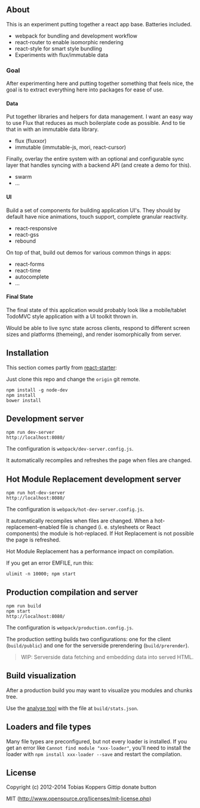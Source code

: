 ## About

This is an experiment putting together a react app base.  Batteries included.

- webpack for bundling and development workflow
- react-router to enable isomorphic rendering
- react-style for smart style bundling
- Experiments with flux/immutable data

### Goal

After experimenting here and putting together something that feels nice,
the goal is to extract everything here into packages for ease of use.

#### Data

Put together libraries and helpers for data management. I want an easy way
to use Flux that reduces as much boilerplate code as possible. And to tie
that in with an immutable data library.

- flux (fluxxor)
- immutable (immutable-js, mori, react-cursor)

Finally, overlay the entire system with an optional and configurable sync
layer that handles syncing with a backend API (and create a demo for this).

- swarm
- ...

#### UI

Build a set of components for building application UI's. They should
by default have nice animations, touch support, complete granular reactivity.

- react-responsive
- react-gss
- rebound

On top of that, build out demos for various common things in apps:

- react-forms
- react-time
- autocomplete
- ...

#### Final State

The final state of this application would probably look like a mobile/tablet
TodoMVC style application with a UI toolkit thrown in.

Would be able to live sync state across clients, respond to different screen
sizes and platforms (themeing), and render isomorphically from server.


## Installation

This section comes partly from [react-starter](https://github.com/webpack/react-starter):

Just clone this repo and change the `origin` git remote.

``` text
npm install -g node-dev
npm install
bower install
```

## Development server

``` text
npm run dev-server
http://localhost:8080/
```

The configuration is `webpack/dev-server.config.js`.

It automatically recompiles and refreshes the page when files are changed.


## Hot Module Replacement development server

``` text
npm run hot-dev-server
http://localhost:8080/
```

The configuration is `webpack/hot-dev-server.config.js`.

It automatically recompiles when files are changed. When a hot-replacement-enabled file is changed (i. e. stylesheets or React components) the module is hot-replaced. If Hot Replacement is not possible the page is refreshed.

Hot Module Replacement has a performance impact on compilation.

If you get an error EMFILE, run this:

    ulimit -n 10000; npm start


## Production compilation and server

``` text
npm run build
npm start
http://localhost:8080/
```

The configuration is `webpack/production.config.js`.

The production setting builds two configurations: one for the client (`build/public`) and one for the serverside prerendering (`build/prerender`).

> WIP: Serverside data fetching and embedding data into served HTML.

## Build visualization

After a production build you may want to visualize you modules and chunks tree.

Use the [analyse tool](http://webpack.github.io/analyse/) with the file at `build/stats.json`.

## Loaders and file types

Many file types are preconfigured, but not every loader is installed. If you get an error like `Cannot find module "xxx-loader"`, you'll need to install the loader with `npm install xxx-loader --save` and restart the compilation.

## License

Copyright (c) 2012-2014 Tobias Koppers Gittip donate button

MIT (http://www.opensource.org/licenses/mit-license.php)